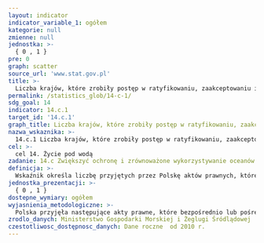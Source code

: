 ```yaml
---
layout: indicator
indicator_variable_1: ogółem
kategorie: null
zmienne: null
jednostka: >-
  { 0 , 1 }
pre: 0
graph: scatter
source_url: 'www.stat.gov.pl'
title: >-
  Liczba krajów, które zrobiły postęp w ratyfikowaniu, zaakceptowaniu i implementowaniu w obrębie właściwych ram prawnych, politycznych i instytucjonalnych, międzynarodowego prawa odzwierciedlonego w Konwencji Narodów Zjednoczonych o prawie morza (UNCLOS), dla ochrony i zrównoważonego użytkowania oceanów i ich zasobów
permalink: /statistics_glob/14-c-1/
sdg_goal: 14
indicator: 14.c.1
target_id: '14.c.1'
graph_title: Liczba krajów, które zrobiły postęp w ratyfikowaniu, zaakceptowaniu i implementowaniu w obrębie właściwych ram prawnych, politycznych i instytucjonalnych, międzynarodowego prawa odzwierciedlonego w Konwencji Narodów Zjednoczonych o prawie morza (UNCLOS), dla ochrony i zrównoważonego użytkowania oceanów i ich zasobów
nazwa_wskaznika: >-
  14.c.1 Liczba krajów, które zrobiły postęp w ratyfikowaniu, zaakceptowaniu i implementowaniu w obrębie właściwych ram prawnych, politycznych i instytucjonalnych, międzynarodowego prawa odzwierciedlonego w Konwencji Narodów Zjednoczonych o prawie morza (UNCLOS), dla ochrony i zrównoważonego użytkowania oceanów i ich zasobów
cel: >-
  cel 14. Życie pod wodą
zadanie: 14.c Zwiększyć ochronę i zrównoważone wykorzystywanie oceanów i ich zasobów poprzez wdrażanie prawa międzynarodowego, zgodnego z Konwencją Narodów Zjednoczonych o Prawie Morza (United Nations Convention on the Law of the Sea - UNCLOS), która zapewnia ramy prawne odnośnie ochrony i zrównoważonego wykorzystania oceanów i ich zasobów, oraz zgodnego z paragrafem 158. dokumentu końcowego szczytu Rio+20 „Przyszłość, jaką chcemy mieć”.
definicja: >-
  Wskaźnik określa liczbę przyjętych przez Polskę aktów prawnych, które bezpośrednio lub pośrednio wdrażają Konwencję Narodów Zjednoczonych o prawie morza, zwaną też Konwnecją o prawie morza lub konwencją jamajską (UNCLOS, United Nations Convention on the Law of the Sea). Wartość wskaźnika określa liczbę aktów prawnych przyjętych w danym roku.
jednostka_prezentacji: >-
  { 0 , 1 }
dostepne_wymiary: ogółem
wyjasnienia_metodologiczne: >-
  Polska przyjęła następujące akty prawne, które bezpośrednio lub pośrednio wdrażają Konwencję Narodów Zjednoczonych o prawie morza: W roku 2011: Ustawa z dnia 26 maja 2011 r. o zmianie ustawy o obszarach morskich Rzeczypospolitej Polskiej i administracji morskiej (Dz. U. z 2011, nr 134, poz. 778) W roku 2012: Ustawa z dnia 31 sierpnia 2012 r. o zmianie ustawy - Kodeks morski oraz ustawy o obszarach morskich Rzeczypospolitej Polskiej i administracji morskiej (Dz. U. z 2012, poz. 1069) W roku 2013: Rozporządzenie Ministra Transportu, Budownictwa i Gospodarki Morskiej i Ministra Rozwoju Regionalnego z dnia 5 sierpnia 2013 r. w sprawie planów zagospodarowania przestrzennego polskich obszarów morskich (Dz. U. z 2013 r. poz. 1051) W roku 2015: Ustawa z dnia 5 sierpnia 2015 r. o zmianie ustawy o obszarach morskich Rzeczypospolitej Polskiej i administracji morskiej oraz niektórych innych ustaw (Dz. U. z 2015 r. poz. 1642)
zrodlo_danych: Ministerstwo Gospodarki Morskiej i Żeglugi Śródlądowej
czestotliwosc_dostępnosc_danych: Dane roczne  od 2010 r.
---
```


